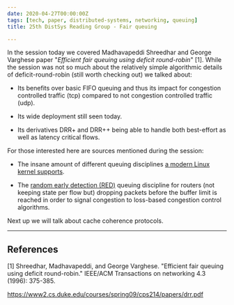 ```yaml
---
date: 2020-04-27T00:00:00Z
tags: [tech, paper, distributed-systems, networking, queuing]
title: 25th DistSys Reading Group - Fair queuing

---
```


In the session today we covered Madhavapeddi Shreedhar and George Varghese paper
"*Efficient fair queuing using deficit round-robin*" [1]. While the session was
not so much about the relatively simple algorithmic details of
deficit-round-robin (still worth checking out) we talked about:

- Its benefits over basic FIFO queuing and thus its impact for congestion
  controlled traffic (tcp) compared to not congestion controlled traffic (udp).

- Its wide deployment still seen today.

- Its derivatives DRR+ and DRR++ being able to handle both best-effort as well
  as latency critical flows.


For those interested here are sources mentioned during the session:

- The insane amount of different queuing disciplines [a modern Linux kernel
  supports](https://github.com/torvalds/linux/tree/master/net/sched).

- The [random early detection
  (RED)](https://en.wikipedia.org/wiki/Random_early_detection) queuing
  discipline for routers (not keeping state per flow but) dropping packets
  before the buffer limit is reached in order to signal congestion to loss-based
  congestion control algorithms.

  


Next up we will talk about cache coherence protocols.


---


## References

[1] Shreedhar, Madhavapeddi, and George Varghese. "Efficient fair queuing using
deficit round-robin." IEEE/ACM Transactions on networking 4.3 (1996): 375-385.

https://www2.cs.duke.edu/courses/spring09/cps214/papers/drr.pdf
